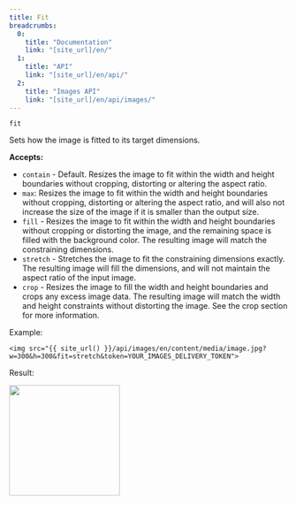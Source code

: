 ```yaml
---
title: Fit
breadcrumbs:
  0:
    title: "Documentation"
    link: "[site_url]/en/"
  1:
    title: "API"
    link: "[site_url]/en/api/"
  2:
    title: "Images API"
    link: "[site_url]/en/api/images/"
---
```


`fit`

Sets how the image is fitted to its target dimensions.

**Accepts:**
* `contain` - Default. Resizes the image to fit within the width and height boundaries without cropping, distorting or altering the aspect ratio.
* `max`: Resizes the image to fit within the width and height boundaries without cropping, distorting or altering the aspect ratio, and will also not increase the size of the image if it is smaller than the output size.
* `fill` - Resizes the image to fit within the width and height boundaries without cropping or distorting the image, and the remaining space is filled with the background color. The resulting image will match the constraining dimensions.
* `stretch` - Stretches the image to fit the constraining dimensions exactly. The resulting image will fill the dimensions, and will not maintain the aspect ratio of the input image.
* `crop` - Resizes the image to fill the width and height boundaries and crops any excess image data. The resulting image will match the width and height constraints without distorting the image. See the crop section for more information.

Example:

```twig
<img src="{{ site_url() }}/api/images/en/content/media/image.jpg?w=300&h=300&fit=stretch&token=YOUR_IMAGES_DELIVERY_TOKEN">
```

Result:

<img height="200" class="inline" src="[site_url]/api/images/en/content/media/image.jpg?q=70&w=100&h=200&dpr=2&fit=stretch&token=4864fb8e1ebe080e6e4ad5c4363083a6">
